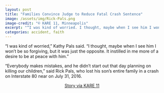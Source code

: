 ```yaml
---
layout: post
title: "Families Convince Judge to Reduce Fatal Crash Sentence"
image: /assets/img/Rick-Pals.png
image-credit: "© KARE 11, Minneapolis"
excerpt: "“I was kind of worried. I thought, maybe when I see him I won’t be so forgiving, but it was just the opposite.”"
categories: accident, faith
---
```

<p>“I was kind of worried,” Kathy Pals said. “I thought, maybe when I see him I won’t be so forgiving, but it was just the opposite. It instilled in me more of a desire to be at peace with him.”</p>

<p>“Everybody makes mistakes, and he didn’t start out that day planning on killing our children,” said Rick Pals, who lost his son’s entire family in a crash on Interstate 80 near on July 31, 2016.</p>

<p align="center"><a href="https://www.kare11.com/article/news/faith-and-forgiveness-families-convince-judge-to-reduce-fatal-crash-sentence/89-577193962" target="_blank" > Story via KARE 11 </a></p>
